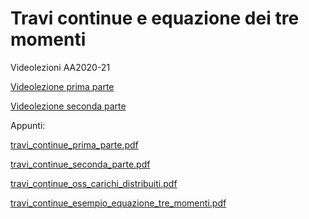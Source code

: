 # Travi continue e equazione dei tre momenti

Videolezioni AA2020-21

[Videolezione prima parte](https://web.microsoftstream.com/video/2e5c2364-28d4-4094-9e50-dd109914f914)

[Videolezione seconda parte](https://web.microsoftstream.com/video/b729143a-a48d-4155-9118-133185d2ee19?st=68)

Appunti:

 [travi_continue_prima_parte.pdf](travi_continue_prima_parte.pdf) 

 [travi_continue_seconda_parte.pdf](travi_continue_seconda_parte.pdf) 

 [travi_continue_oss_carichi_distribuiti.pdf](travi_continue_oss_carichi_distribuiti.pdf) 

 [travi_continue_esempio_equazione_tre_momenti.pdf](travi_continue_esempio_equazione_tre_momenti.pdf) 

